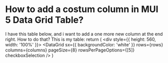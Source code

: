 
# How to add a costum column in MUI 5 Data Grid Table?

I have this table below, and i want to add a one more new column at the end right. How to do that?
This is my table:
return (
    <div style={{ height: 560, width: '100%' }}>
      <DataGrid
        sx={{ backgroundColor: 'white' }}
        rows={rows}
        columns={columns}
        pageSize={8}
        rowsPerPageOptions={[5]}
        checkboxSelection
      />
    </div>
)


        